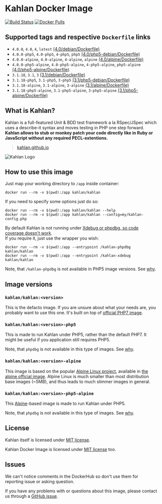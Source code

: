 Kahlan Docker Image
===================

[![Build Status](https://travis-ci.org/kahlan/docker-image.svg?branch=master)](https://travis-ci.org/kahlan/docker-image) [![Docker Pulls](https://img.shields.io/docker/pulls/kahlan/kahlan.svg)](https://hub.docker.com/r/kahlan/kahlan)




## Supported tags and respective `Dockerfile` links

- `4.0.0`, `4.0`, `4`, `latest` [(4.0/debian/Dockerfile)][101]
- `4.0.0-php5`, `4.0-php5`, `4-php5`, `php5` [(4.0/php5-debian/Dockerfile)][102]
- `4.0.0-alpine`, `4.0-alpine`, `4-alpine`, `alpine` [(4.0/alpine/Dockerfile)][103]
- `4.0.0-php5-alpine`, `4.0-php5-alpine`, `4-php5-alpine`, `php5-alpine` [(4.0/php5-alpine/Dockerfile)][104]
- `3.1.18`, `3.1`, `3` [(3.1/debian/Dockerfile)][111]
- `3.1.18-php5`, `3.1-php5`, `3-php5` [(3.1/php5-debian/Dockerfile)][112]
- `3.1.18-alpine`, `3.1-alpine`, `3-alpine` [(3.1/alpine/Dockerfile)][113]
- `3.1.18-php5-alpine`, `3.1-php5-alpine`, `3-php5-alpine` [(3.1/php5-alpine/Dockerfile)][114]




## What is Kahlan?

Kahlan is a full-featured Unit & BDD test framework a la RSpec/JSpec which uses a describe-it syntax and moves testing in PHP one step forward.  
**Kahlan allows to stub or monkey patch your code directly like in Ruby or JavaScript without any required PECL-extentions.**

> [kahlan.github.io](https://kahlan.github.io/docs)

![Kahlan Logo](https://kahlan.github.io/docs/img/logo.png)




## How to use this image

Just map your working directory to `/app` inside container:
```
docker run --rm -v $(pwd):/app kahlan/kahlan
```

If you need to specify some options just do so:
```
docker run --rm -v $(pwd):/app kahlan/kahlan --help
docker run --rm -v $(pwd):/app kahlan/kahlan --config=my/kahlan-config.php
```

By default Kahlan is not running under [Xdebug or phpdbg, so code coverage doesn't work][6].  
If you require it, just use the wrapper you wish:
```
docker run --rm -v $(pwd):/app --entrypoint /kahlan-phpdbg kahlan/kahlan
docker run --rm -v $(pwd):/app --entrypoint /kahlan-xdebug kahlan/kahlan
```
Note, that `/kahlan-phpdbg` is not available in PHP5 image versions. See [why][5].




## Image versions

### `kahlan/kahlan:<version>`

This is the defacto image. If you are unsure about what your needs are, you probably want to use this one. It's built on top of [official PHP7 image][3].


### `kahlan/kahlan:<version>-php5`

This is made to run Kahlan under PHP5, rather than the default PHP7. It might be useful if you application still requires PHP5.

Note, that `phpdbg` is not available in this type of images. See [why][5].


### `kahlan/kahlan:<version>-alpine`

This image is based on the popular [Alpine Linux project][1], available in [the alpine official image][2]. Alpine Linux is much smaller than most distribution base images (~5MB), and thus leads to much slimmer images in general.


### `kahlan/kahlan:<version>-php5-alpine`

This [Alpine][2]-based image is made to run Kahlan under PHP5.

Note, that `phpdbg` is not available in this type of images. See [why][5].




## License

Kahlan itself is licensed under [MIT license][91].

Kahlan Docker Image is licensed under [MIT license][90] too.




## Issues

We can't notice comments in the DockerHub so don't use them for reporting issue or asking question.

If you have any problems with or questions about this image, please contact us through a [GitHub issue][80].





[1]: http://alpinelinux.org
[2]: https://hub.docker.com/_/alpine
[3]: https://hub.docker.com/_/php
[5]: https://github.com/kahlan/docker-image/issues/1#issuecomment-256260083
[6]: https://github.com/kahlan/kahlan#requirements
[80]: https://github.com/kahlan/docker-image/issues
[90]: https://github.com/kahlan/docker-image/blob/master/LICENSE.txt
[91]: https://github.com/kahlan/kahlan/blob/master/LICENSE.txt
[101]: https://github.com/kahlan/docker-image/blob/master/4.0/debian/Dockerfile
[102]: https://github.com/kahlan/docker-image/blob/master/4.0/php5-debian/Dockerfile
[103]: https://github.com/kahlan/docker-image/blob/master/4.0/alpine/Dockerfile
[104]: https://github.com/kahlan/docker-image/blob/master/4.0/php5-alpine/Dockerfile
[111]: https://github.com/kahlan/docker-image/blob/master/3.1/debian/Dockerfile
[112]: https://github.com/kahlan/docker-image/blob/master/3.1/php5-debian/Dockerfile
[113]: https://github.com/kahlan/docker-image/blob/master/3.1/alpine/Dockerfile
[114]: https://github.com/kahlan/docker-image/blob/master/3.1/php5-alpine/Dockerfile
